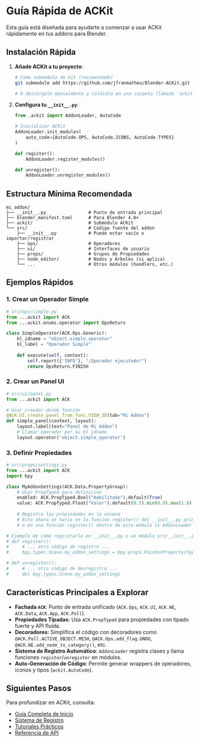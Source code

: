 # Guía Rápida de ACKit

Esta guía está diseñada para ayudarte a comenzar a usar ACKit rápidamente en tus addons para Blender.

## Instalación Rápida

1. **Añade ACKit a tu proyecto**:
   ```bash
   # Como submódulo de Git (recomendado)
   git submodule add https://github.com/jfranmatheu/Blender-ACKit.git ackit
   
   # O descárgalo manualmente y colócalo en una carpeta llamada 'ackit'
   ```

2. **Configura tu `__init__.py`**:
   ```python
   from .ackit import AddonLoader, AutoCode
   
   # Inicializar ACKit
   AddonLoader.init_modules(
       auto_code={AutoCode.OPS, AutoCode.ICONS, AutoCode.TYPES}
   )
   
   def register():
       AddonLoader.register_modules()
   
   def unregister():
       AddonLoader.unregister_modules()
   ```

## Estructura Mínima Recomendada

```
mi_addon/
├── __init__.py                # Punto de entrada principal
├── blender_manifest.toml      # Para Blender 4.0+
├── ackit/                     # Submódulo ACKit
└── src/                       # Código fuente del addon
    ├── __init__.py            # Puede estar vacío o importar/registrar
    ├── ops/                   # Operadores
    ├── ui/                    # Interfaces de usuario
    ├── props/                 # Grupos de Propiedades
    ├── node_editor/           # Nodos y Árboles (si aplica)
    └── ...                    # Otros módulos (handlers, etc.)
```

## Ejemplos Rápidos

### 1. Crear un Operador Simple

```python
# src/ops/simple.py
from ...ackit import ACK
from ...ackit.enums.operator import OpsReturn

class SimpleOperator(ACK.Ops.Generic):
    bl_idname = "object.simple_operator"
    bl_label = "Operador Simple"
    
    def execute(self, context):
        self.report({'INFO'}, "¡Operador ejecutado!")
        return OpsReturn.FINISH
```

### 2. Crear un Panel UI

```python
# src/ui/panel.py
from ...ackit import ACK

# Usar creador desde función
@ACK.UI.create_panel_from_func.VIEW_3D(tab="Mi Addon")
def simple_panel(context, layout):
    layout.label(text="Panel de Mi Addon")
    # Llamar operador por su bl_idname
    layout.operator('object.simple_operator') 
```

### 3. Definir Propiedades

```python
# src/props/settings.py
from ...ackit import ACK
import bpy

class MyAddonSettings(ACK.Data.PropertyGroup):
    # Usar PropTyped para definición
    enabled: ACK.PropTyped.Bool("Habilitado").default(True)
    value: ACK.PropTyped.Float("Valor").default(0.5).min(0.0).max(1.0)
    
    # Registra las propiedades en la escena
    # Esto ahora se haría en la función register() del __init__.py principal
    # o en una función register() dentro de este módulo si AddonLoader la detecta.

# Ejemplo de cómo registrarlo en __init__.py o un módulo src/__init__.py
# def register():
#     # ... otro código de registro ...
#     bpy.types.Scene.my_addon_settings = bpy.props.PointerProperty(type=MyAddonSettings)

# def unregister():
#     # ... otro código de desregistro ...
#     del bpy.types.Scene.my_addon_settings
```

## Características Principales a Explorar

- **Fachada `ACK`**: Punto de entrada unificado (`ACK.Ops`, `ACK.UI`, `ACK.NE`, `ACK.Data`, `ACK.App`, `ACK.Poll`).
- **Propiedades Tipadas**: Usa `ACK.PropTyped` para propiedades con tipado fuerte y API fluida.
- **Decoradores**: Simplifica el código con decoradores como `@ACK.Poll.ACTIVE_OBJECT.MESH`, `@ACK.Ops.add_flag.UNDO`, `@ACK.NE.add_node_to_category()`, etc.
- **Sistema de Registro Automático**: `AddonLoader` registra clases y llama funciones `register`/`unregister` en módulos.
- **Auto-Generación de Código**: Permite generar wrappers de operadores, iconos y tipos (`ackit.AutoCode`).

## Siguientes Pasos

Para profundizar en ACKit, consulta:

- [Guía Completa de Inicio](getting-started.md)
- [Sistema de Registro](registration.md)
- [Tutoriales Prácticos](../tutorials/basic-operator.md)
- [Referencia de API](../api/ack.md)
